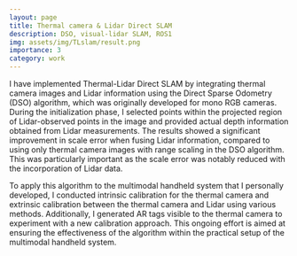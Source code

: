 ```yaml
---
layout: page
title: Thermal camera & Lidar Direct SLAM 
description: DSO, visual-lidar SLAM, ROS1
img: assets/img/TLslam/result.png
importance: 3
category: work
---
```


I have implemented Thermal-Lidar Direct SLAM by integrating thermal camera images and Lidar information using the Direct Sparse Odometry (DSO) algorithm, which was originally developed for mono RGB cameras. During the initialization phase, I selected points within the projected region of Lidar-observed points in the image and provided actual depth information obtained from Lidar measurements. The results showed a significant improvement in scale error when fusing Lidar information, compared to using only thermal camera images with range scaling in the DSO algorithm. This was particularly important as the scale error was notably reduced with the incorporation of Lidar data.

To apply this algorithm to the multimodal handheld system that I personally developed, I conducted intrinsic calibration for the thermal camera and extrinsic calibration between the thermal camera and Lidar using various methods. Additionally, I generated AR tags visible to the thermal camera to experiment with a new calibration approach. This ongoing effort is aimed at ensuring the effectiveness of the algorithm within the practical setup of the multimodal handheld system.
